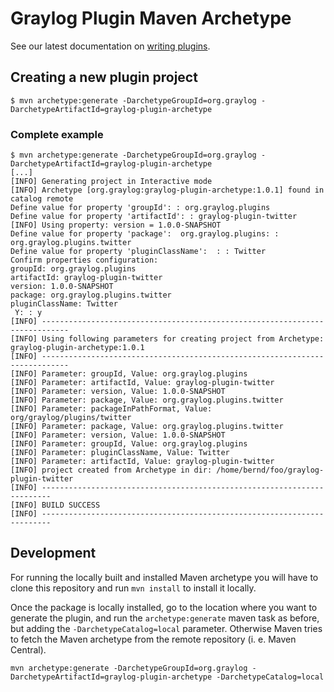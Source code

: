 Graylog Plugin Maven Archetype
==============================

See our latest documentation on [writing plugins](https://docs.graylog.org/en/latest/pages/plugins.html).

## Creating a new plugin project

```
$ mvn archetype:generate -DarchetypeGroupId=org.graylog -DarchetypeArtifactId=graylog-plugin-archetype
```

### Complete example

```
$ mvn archetype:generate -DarchetypeGroupId=org.graylog -DarchetypeArtifactId=graylog-plugin-archetype
[...]
[INFO] Generating project in Interactive mode
[INFO] Archetype [org.graylog:graylog-plugin-archetype:1.0.1] found in catalog remote
Define value for property 'groupId': : org.graylog.plugins
Define value for property 'artifactId': : graylog-plugin-twitter
[INFO] Using property: version = 1.0.0-SNAPSHOT
Define value for property 'package':  org.graylog.plugins: : org.graylog.plugins.twitter
Define value for property 'pluginClassName':  : : Twitter
Confirm properties configuration:
groupId: org.graylog.plugins
artifactId: graylog-plugin-twitter
version: 1.0.0-SNAPSHOT
package: org.graylog.plugins.twitter
pluginClassName: Twitter
 Y: : y
[INFO] ----------------------------------------------------------------------------
[INFO] Using following parameters for creating project from Archetype: graylog-plugin-archetype:1.0.1
[INFO] ----------------------------------------------------------------------------
[INFO] Parameter: groupId, Value: org.graylog.plugins
[INFO] Parameter: artifactId, Value: graylog-plugin-twitter
[INFO] Parameter: version, Value: 1.0.0-SNAPSHOT
[INFO] Parameter: package, Value: org.graylog.plugins.twitter
[INFO] Parameter: packageInPathFormat, Value: org/graylog/plugins/twitter
[INFO] Parameter: package, Value: org.graylog.plugins.twitter
[INFO] Parameter: version, Value: 1.0.0-SNAPSHOT
[INFO] Parameter: groupId, Value: org.graylog.plugins
[INFO] Parameter: pluginClassName, Value: Twitter
[INFO] Parameter: artifactId, Value: graylog-plugin-twitter
[INFO] project created from Archetype in dir: /home/bernd/foo/graylog-plugin-twitter
[INFO] ------------------------------------------------------------------------
[INFO] BUILD SUCCESS
[INFO] ------------------------------------------------------------------------

```

## Development

For running the locally built and installed Maven archetype you will have to clone this repository and
run `mvn install` to install it locally.

Once the package is locally installed, go to the location where you want to generate the plugin, and
run the `archetype:generate` maven task as before, but adding the `-DarchetypeCatalog=local` parameter.
Otherwise Maven tries to fetch the Maven archetype from the remote repository (i. e. Maven Central).

```
mvn archetype:generate -DarchetypeGroupId=org.graylog -DarchetypeArtifactId=graylog-plugin-archetype -DarchetypeCatalog=local
```
